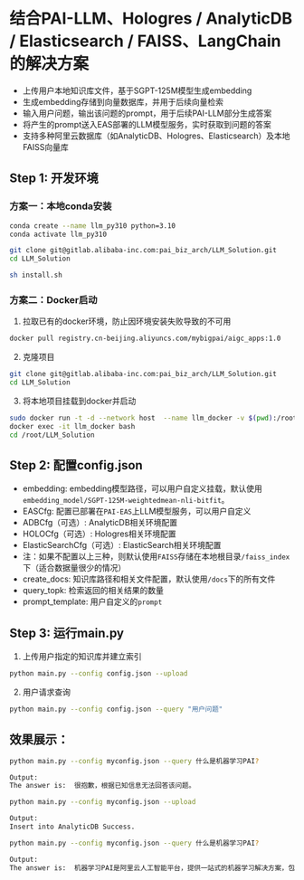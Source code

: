 # 结合PAI-LLM、Hologres / AnalyticDB / Elasticsearch / FAISS、LangChain的解决方案

- 上传用户本地知识库文件，基于SGPT-125M模型生成embedding
- 生成embedding存储到向量数据库，并用于后续向量检索
- 输入用户问题，输出该问题的prompt，用于后续PAI-LLM部分生成答案
- 将产生的prompt送入EAS部署的LLM模型服务，实时获取到问题的答案
- 支持多种阿里云数据库（如AnalyticDB、Hologres、Elasticsearch）及本地FAISS向量库

## Step 1: 开发环境

### 方案一：本地conda安装

```bash
conda create --name llm_py310 python=3.10
conda activate llm_py310

git clone git@gitlab.alibaba-inc.com:pai_biz_arch/LLM_Solution.git
cd LLM_Solution

sh install.sh
```

### 方案二：Docker启动

1. 拉取已有的docker环境，防止因环境安装失败导致的不可用
```bash
docker pull registry.cn-beijing.aliyuncs.com/mybigpai/aigc_apps:1.0
```

2. 克隆项目
```bash
git clone git@gitlab.alibaba-inc.com:pai_biz_arch/LLM_Solution.git
cd LLM_Solution
```

3. 将本地项目挂载到docker并启动
```bash
sudo docker run -t -d --network host  --name llm_docker -v $(pwd):/root/LLM_Solution registry.cn-beijing.aliyuncs.com/mybigpai/aigc_apps:1.0
docker exec -it llm_docker bash
cd /root/LLM_Solution
```

## Step 2: 配置config.json

- embedding: embedding模型路径，可以用户自定义挂载，默认使用`embedding_model/SGPT-125M-weightedmean-nli-bitfit`。
- EASCfg: 配置已部署在`PAI-EAS`上LLM模型服务，可以用户自定义
- ADBCfg（可选）: AnalyticDB相关环境配置
- HOLOCfg（可选）: Hologres相关环境配置
- ElasticSearchCfg（可选）: ElasticSearch相关环境配置
- 注：如果不配置以上三种，则默认使用`FAISS`存储在本地根目录`/faiss_index`下（适合数据量很少的情况）
- create_docs: 知识库路径和相关文件配置，默认使用`/docs`下的所有文件
- query_topk: 检索返回的相关结果的数量
- prompt_template: 用户自定义的`prompt`

## Step 3: 运行main.py
1. 上传用户指定的知识库并建立索引
```bash
python main.py --config config.json --upload
```

2. 用户请求查询
```bash
python main.py --config config.json --query "用户问题"
```

## 效果展示：
```bash
python main.py --config myconfig.json --query 什么是机器学习PAI?

Output:
The answer is:  很抱歉，根据已知信息无法回答该问题。
```

```bash
python main.py --config myconfig.json --upload

Output:
Insert into AnalyticDB Success.
```

```bash
python main.py --config myconfig.json --query 什么是机器学习PAI?

Output:
The answer is:  机器学习PAI是阿里云人工智能平台，提供一站式的机器学习解决方案，包括有监督学习、无监督学习和增强学习等。它可以为用户提供从输入特征向量到目标值的映射，帮助用户解决各种机器学习问题，例如商品推荐、用户群体画像和广告精准投放等。
```
